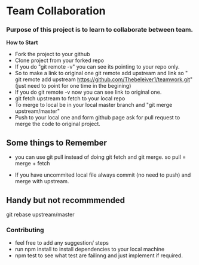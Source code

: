 # Team Collaboration
### Purpose of this project is to learn to collaborate between team.

**How to Start**
  * Fork the project to your github
  * Clone project from your forked repo
  * If you do "git remote -v" you can see its pointing to your repo only.
  * So to make a link to original one git remote add upstream and link so " git remote add upstream https://github.com/Thebeleiver1/teamwork.git" (just need to point for one time in the begining)
  * If you do git remote -v now you can see link to original one.
  * git fetch upstream to fetch to your local repo 
  * To merge to local be in your local master branch and "git merge upstream/master"
  * Push to your local one and form github page ask for pull request to merge the code to original project.



## Some things to Remember
* you can use git pull instead of doing git fetch and git merge. so pull = merge + fetch

* If you have uncommited local file always commit (no need to push) and merge with upstream.




## Handy but not recommmended


 git rebase upstream/master



 ### Contributing
 * feel free to add any suggestion/ steps 
 * run npm install to install dependencies to your local machine
 * npm test to see what test are failinng and just implement if required.
